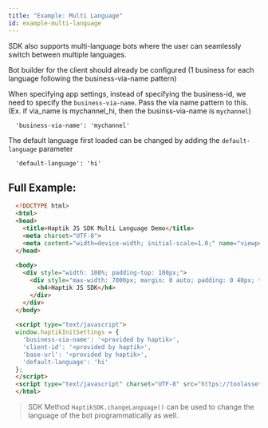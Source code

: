```yaml
---
title: "Example: Multi Language"
id: example-multi-language
---
```


SDK also supports multi-language bots where the user can seamlessly switch between multiple languages.

Bot builder for the client should already be configured (1 business for each language following the business-via-name pattern)

When specifying app settings, instead of specifying the business-id, we need to specify the `business-via-name`. Pass the via name pattern to this. (Ex. if via_name is mychannel_hi, then the businss-via-name is `mychannel`)
```
  'business-via-name': 'mychannel'
```

The default language first loaded can be changed by adding the `default-language` parameter
```
  'default-language': 'hi'
```

## Full Example:
```html
  <!DOCTYPE html>
  <html>
  <head>
    <title>Haptik JS SDK Multi Language Demo</title>
    <meta charset="UTF-8">
    <meta content="width=device-width; initial-scale=1.0;" name="viewport">
  </head>
  
  <body>
    <div style="width: 100%; padding-top: 100px;">
      <div style="max-width: 7000px; margin: 0 auto; padding: 0 40px; text-align: left;">
        <h4>Haptik JS SDK</h4>
      </div>
    </div>
  </body>
  
  <script type="text/javascript">
  window.haptikInitSettings = {
    'business-via-name': '<provided by haptik>',
    'client-id': '<provided by haptik>',
    'base-url': '<provided by haptik>',
    'default-language': 'hi'
  };
  </script>
  <script type="text/javascript" charset="UTF-8" src="https://toolassets.haptikapi.com/platform/javascript-xdk/production/loader.js"></script>
  </html>
```

> SDK Method `HaptikSDK.changeLanguage()` can be used to change the language of the bot programmatically as well.
> 
